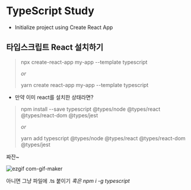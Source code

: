 # TypeScript Study

- Initialize project using Create React App

## 타입스크립트 React 설치하기

> npx create-react-app my-app --template typescript
>
> _or_
>
> yarn create react-app my-app --template typescript

- 만약 이미 react를 설치한 상태라면?

> npm install --save typescript @types/node @types/react @types/react-dom @types/jest
>
> _or_
>
> yarn add typescript @types/node @types/react @types/react-dom @types/jest

짜잔~

![ezgif com-gif-maker](https://user-images.githubusercontent.com/59821075/103869086-2f9a5400-510d-11eb-9816-583aa8b77691.gif)

아니면 그냥 파일에 .ts 붙이기
_혹은 npm i -g typescript_
